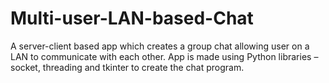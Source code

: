 # Multi-user-LAN-based-Chat
A server-client based app which creates a group chat allowing user on a LAN to communicate with each other.
App is made using Python libraries – socket, threading and tkinter to create the chat program.

